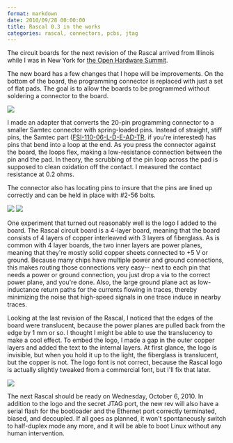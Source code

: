 ```yaml
---
format: markdown
date: 2010/09/28 00:00:00
title: Rascal 0.3 in the works
categories: rascal, connectors, pcbs, jtag
---
```

The circuit boards for the next revision of the Rascal arrived from Illinois while I was in New York for [the Open Hardware Summit][1].

The new board has a few changes that I hope will be improvements. On the bottom of the board, the programming connector is replaced with just a set of flat pads. The goal is to allow the boards to be programmed without soldering a connector to the board.

<img src="http://rascalmicro.com/img/secret-jtag-port.jpg">

I made an adapter that converts the 20-pin programming connector to a smaller Samtec connector with spring-loaded pins. Instead of straight, stiff pins, the Samtec part ([FSI-110-06-L-D-E-AD-TR][2], if you're interested) has pins that bend into a loop at the end. As you press the connector against the board, the loops flex, making a low-resistance connection between the pin and the pad. In theory, the scrubbing of the pin loop across the pad is supposed to clean oxidation off the contact. I measured the contact resistance at 0.2 ohms.

The connector also has locating pins to insure that the pins are lined up correctly and can be held in place with #2-56 bolts.

<img src="http://rascalmicro.com/img/jtag-adapter.jpg">

<img src="http://rascalmicro.com/img/jtag-adapter-on-board.jpg">

One experiment that turned out reasonably well is the logo I added to the board. The Rascal circuit board is a 4-layer board, meaning that the board consists of 4 layers of copper interleaved with 3 layers of fiberglass. As is common with 4 layer boards, the two inner layers are power planes, meaning that they're mostly solid copper sheets connected to +5 V or ground. Because many chips have multiple power and ground connections, this makes routing those connections very easy-- next to each pin that needs a power or ground connection, you just drop a via to the correct power plane, and you're done. Also, the large ground plane act as low-inductance return paths for the currents flowing in traces, thereby minimizing the noise that high-speed signals in one trace induce in nearby traces.

Looking at the last revision of the Rascal, I noticed that the edges of the board were translucent, because the power planes are pulled back from the edge by 1 mm or so. I thought I might be able to use the translucency to make a cool effect. To embed the logo, I made a gap in the outer copper layers and added the text to the internal layers. At first glance, the logo is invisible, but when you hold it up to the light, the fiberglass is translucent, but the copper is not. The logo font is not correct, because the Rascal logo is actually slightly tweaked from a commercial font, but I'll fix that later.

<img src="http://rascalmicro.com/img/rascal-micro-translucent-logo.jpg">

The next Rascal should be ready on Wednesday, October 6, 2010. In addition to the logo and the secret JTAG port, the new rev will also have a serial flash for the bootloader and the Ethernet port correctly terminated, biased, and decoupled. If all goes as planned, it won't spontaneously switch to half-duplex mode any more, and it will be able to boot Linux without any human intervention.

[1]: http://www.openhardwaresummit.org/
[2]: http://www.samtec.com/ProductInformation/TechnicalSpecifications/Overview.aspx?series=FSI